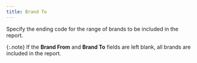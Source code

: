 ```yaml
---
title: Brand To
---
```



Specify the ending code for the range of brands to be included in the  report.


{:.note}
If the **Brand 
 From** and **Brand To** fields  are left blank, all brands are included in the report.

